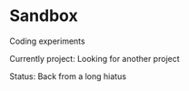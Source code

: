 # Sandbox
Coding experiments 

Currently project: Looking for another project

Status: Back from a long hiatus
